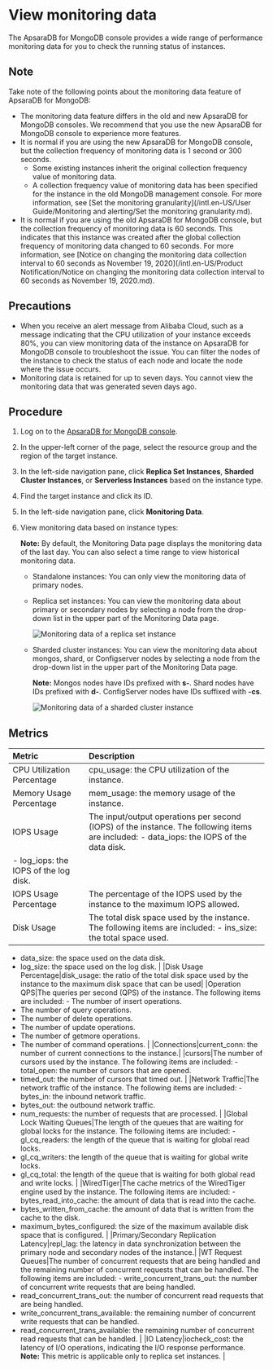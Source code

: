 # View monitoring data

The ApsaraDB for MongoDB console provides a wide range of performance monitoring data for you to check the running status of instances.

## Note

Take note of the following points about the monitoring data feature of ApsaraDB for MongoDB:

-   The monitoring data feature differs in the old and new ApsaraDB for MongoDB consoles. We recommend that you use the new ApsaraDB for MongoDB console to experience more features.
-   It is normal if you are using the new ApsaraDB for MongoDB console, but the collection frequency of monitoring data is 1 second or 300 seconds.
    -   Some existing instances inherit the original collection frequency value of monitoring data.
    -   A collection frequency value of monitoring data has been specified for the instance in the old MongoDB management console. For more information, see [Set the monitoring granularity](/intl.en-US/User Guide/Monitoring and alerting/Set the monitoring granularity.md).
-   It is normal if you are using the old ApsaraDB for MongoDB console, but the collection frequency of monitoring data is 60 seconds. This indicates that this instance was created after the global collection frequency of monitoring data changed to 60 seconds. For more information, see [Notice on changing the monitoring data collection interval to 60 seconds as November 19, 2020](/intl.en-US/Product Notification/Notice on changing the monitoring data collection interval to 60 seconds as November
         19, 2020.md).

## Precautions

-   When you receive an alert message from Alibaba Cloud, such as a message indicating that the CPU utilization of your instance exceeds 80%, you can view monitoring data of the instance on ApsaraDB for MongoDB console to troubleshoot the issue. You can filter the nodes of the instance to check the status of each node and locate the node where the issue occurs.
-   Monitoring data is retained for up to seven days. You cannot view the monitoring data that was generated seven days ago.

## Procedure

1.  Log on to the [ApsaraDB for MongoDB console](https://mongodb.console.aliyun.com/).

2.  In the upper-left corner of the page, select the resource group and the region of the target instance.

3.  In the left-side navigation pane, click **Replica Set Instances**, **Sharded Cluster Instances**, or **Serverless Instances** based on the instance type.

4.  Find the target instance and click its ID.

5.  In the left-side navigation pane, click **Monitoring Data**.

6.  View monitoring data based on instance types:

    **Note:** By default, the Monitoring Data page displays the monitoring data of the last day. You can also select a time range to view historical monitoring data.

    -   Standalone instances: You can only view the monitoring data of primary nodes.
    -   Replica set instances: You can view the monitoring data about primary or secondary nodes by selecting a node from the drop-down list in the upper part of the Monitoring Data page.

        ![Monitoring data of a replica set instance](https://static-aliyun-doc.oss-accelerate.aliyuncs.com/assets/img/en-US/4345298951/p67534.png)

    -   Sharded cluster instances: You can view the monitoring data about mongos, shard, or Configserver nodes by selecting a node from the drop-down list in the upper part of the Monitoring Data page.

        **Note:** Mongos nodes have IDs prefixed with **s-**. Shard nodes have IDs prefixed with **d-**. ConfigServer nodes have IDs suffixed with **-cs**.

        ![Monitoring data of a sharded cluster instance](https://static-aliyun-doc.oss-accelerate.aliyuncs.com/assets/img/en-US/4345298951/p67540.png)


## Metrics

|Metric|Description|
|:-----|:----------|
|CPU Utilization Percentage|cpu\_usage: the CPU utilization of the instance.|
|Memory Usage Percentage|mem\_usage: the memory usage of the instance.|
|IOPS Usage|The input/output operations per second \(IOPS\) of the instance. The following items are included: -   data\_iops: the IOPS of the data disk.
-   log\_iops: the IOPS of the log disk. |
|IOPS Usage Percentage|The percentage of the IOPS used by the instance to the maximum IOPS allowed.|
|Disk Usage|The total disk space used by the instance. The following items are included: -   ins\_size: the total space used.
-   data\_size: the space used on the data disk.
-   log\_size: the space used on the log disk. |
|Disk Usage Percentage|disk\_usage: the ratio of the total disk space used by the instance to the maximum disk space that can be used|
|Operation QPS|The queries per second \(QPS\) of the instance. The following items are included: -   The number of insert operations.
-   The number of query operations.
-   The number of delete operations.
-   The number of update operations.
-   The number of getmore operations.
-   The number of command operations. |
|Connections|current\_conn: the number of current connections to the instance.|
|cursors|The number of cursors used by the instance. The following items are included: -   total\_open: the number of cursors that are opened.
-   timed\_out: the number of cursors that timed out. |
|Network Traffic|The network traffic of the instance. The following items are included: -   bytes\_in: the inbound network traffic.
-   bytes\_out: the outbound network traffic.
-   num\_requests: the number of requests that are processed. |
|Global Lock Waiting Queues|The length of the queues that are waiting for global locks for the instance. The following items are included: -   gl\_cq\_readers: the length of the queue that is waiting for global read locks.
-   gl\_cq\_writers: the length of the queue that is waiting for global write locks.
-   gl\_cq\_total: the length of the queue that is waiting for both global read and write locks. |
|WiredTiger|The cache metrics of the WiredTiger engine used by the instance. The following items are included: -   bytes\_read\_into\_cache: the amount of data that is read into the cache.
-   bytes\_written\_from\_cache: the amount of data that is written from the cache to the disk.
-   maximum\_bytes\_configured: the size of the maximum available disk space that is configured. |
|Primary/Secondary Replication Latency|repl\_lag: the latency in data synchronization between the primary node and secondary nodes of the instance.|
|WT Request Queues|The number of concurrent requests that are being handled and the remaining number of concurrent requests that can be handled. The following items are included: -   write\_concurrent\_trans\_out: the number of concurrent write requests that are being handled.
-   read\_concurrent\_trans\_out: the number of concurrent read requests that are being handled.
-   write\_concurrent\_trans\_available: the remaining number of concurrent write requests that can be handled.
-   read\_concurrent\_trans\_available: the remaining number of concurrent read requests that can be handled. |
|IO Latency|iocheck\_cost: the latency of I/O operations, indicating the I/O response performance. **Note:** This metric is applicable only to replica set instances. |


